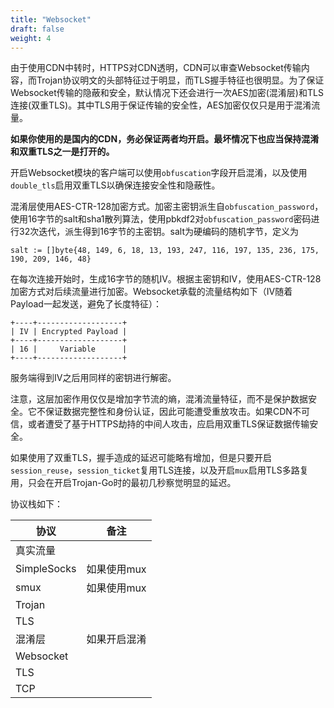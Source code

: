 ```yaml
---
title: "Websocket"
draft: false
weight: 4
---
```


由于使用CDN中转时，HTTPS对CDN透明，CDN可以审查Websocket传输内容，而Trojan协议明文的头部特征过于明显，而TLS握手特征也很明显。为了保证Websocket传输的隐蔽和安全，默认情况下还会进行一次AES加密(混淆层)和TLS连接(双重TLS)。其中TLS用于保证传输的安全性，AES加密仅仅只是用于混淆流量。

**如果你使用的是国内的CDN，务必保证两者均开启。最坏情况下也应当保持混淆和双重TLS之一是打开的。**

开启Websocket模块的客户端可以使用```obfuscation```字段开启混淆，以及使用```double_tls```启用双重TLS以确保连接安全性和隐蔽性。

混淆层使用AES-CTR-128加密方式。加密主密钥派生自```obfuscation_password```，使用16字节的salt和sha1散列算法，使用pbkdf2对```obfuscation_password```密码进行32次迭代，派生得到16字节的主密钥。salt为硬编码的随机字节，定义为

```
salt := []byte{48, 149, 6, 18, 13, 193, 247, 116, 197, 135, 236, 175, 190, 209, 146, 48}
```

在每次连接开始时，生成16字节的随机IV。根据主密钥和IV，使用AES-CTR-128加密方式对后续流量进行加密。Websocket承载的流量结构如下（IV随着Payload一起发送，避免了长度特征）：

```
+----+-------------------+
| IV | Encrypted Payload |
+----+-------------------+
| 16 |     Variable      |
+----+-------------------+
```

服务端得到IV之后用同样的密钥进行解密。

注意，这层加密作用仅仅是增加字节流的熵，混淆流量特征，而不是保护数据安全。它不保证数据完整性和身份认证，因此可能遭受重放攻击。如果CDN不可信，或者遭受了基于HTTPS劫持的中间人攻击，应启用双重TLS保证数据传输安全。

如果使用了双重TLS，握手造成的延迟可能略有增加，但是只要开启```session_reuse```，```session_ticket```复用TLS连接，以及开启```mux```启用TLS多路复用，只会在开启Trojan-Go时的最初几秒察觉明显的延迟。

协议栈如下：

|协议              |备注       |
|-----------------|----------|
|真实流量|
|SimpleSocks      |如果使用mux|
|smux             |如果使用mux|
|Trojan|
|TLS|             |如果开启双重TLS|
|混淆层            |如果开启混淆|
|Websocket|
|TLS|
|TCP|